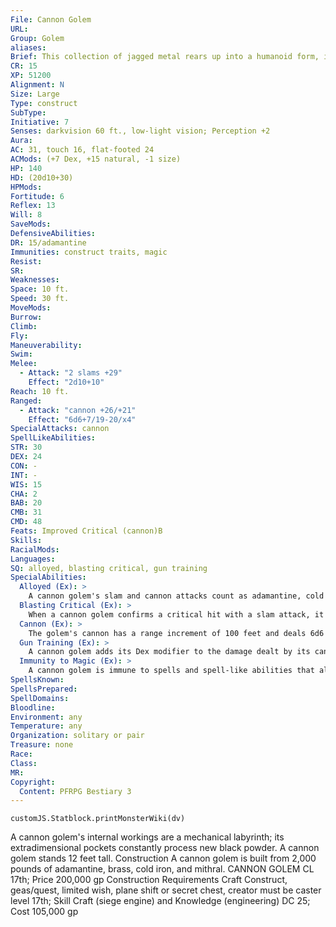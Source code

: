 ```yaml
---
File: Cannon Golem
URL: 
Group: Golem
aliases: 
Brief: This collection of jagged metal rears up into a humanoid form, its enormous cannon tracking movement with mechanical precision.
CR: 15
XP: 51200
Alignment: N
Size: Large
Type: construct
SubType: 
Initiative: 7
Senses: darkvision 60 ft., low-light vision; Perception +2
Aura: 
AC: 31, touch 16, flat-footed 24
ACMods: (+7 Dex, +15 natural, -1 size)
HP: 140
HD: (20d10+30)
HPMods: 
Fortitude: 6
Reflex: 13
Will: 8
SaveMods: 
DefensiveAbilities: 
DR: 15/adamantine
Immunities: construct traits, magic
Resist: 
SR: 
Weaknesses: 
Space: 10 ft.
Speed: 30 ft.
MoveMods: 
Burrow: 
Climb: 
Fly: 
Maneuverability: 
Swim: 
Melee: 
  - Attack: "2 slams +29"
    Effect: "2d10+10"
Reach: 10 ft.
Ranged: 
  - Attack: "cannon +26/+21"
    Effect: "6d6+7/19-20/x4"
SpecialAttacks: cannon
SpellLikeAbilities: 
STR: 30
DEX: 24
CON: -
INT: -
WIS: 15
CHA: 2
BAB: 20
CMB: 31
CMD: 48
Feats: Improved Critical (cannon)B
Skills: 
RacialMods: 
Languages: 
SQ: alloyed, blasting critical, gun training
SpecialAbilities:
  Alloyed (Ex): >
    A cannon golem's slam and cannon attacks count as adamantine, cold iron, and silver for the purpose of overcoming damage reduction.
  Blasting Critical (Ex): >
    When a cannon golem confirms a critical hit with a slam attack, it can make one cannon attack against that target as a free action (as long as the cannon is loaded).
  Cannon (Ex): >
    The golem's cannon has a range increment of 100 feet and deals 6d6 points of bludgeoning and piercing damage on a hit with a x4 critical modifier. The cannon's magazine can hold up to 20 cannonballs at a time-reloading a single cannonball into this magazine is a standard action for the golem, while loading a cannonball into the cannon itself to fire it is a swift action; this allows the golem to take two shots per round with the cannon.
  Gun Training (Ex): >
    A cannon golem adds its Dex modifier to the damage dealt by its cannon.
  Immunity to Magic (Ex): >
    A cannon golem is immune to spells and spell-like abilities that allow spell resistance. Certain spells and effects function differently against it, as noted below.  • Any spell with the water descriptor that affects a cannon golem renders its cannon unusable for 1 round (no save).  • A heat metal spell causes the golem's cannon to instantly backfire, dealing 6d6 points of damage to the golem and staggering it for 1 round (no save).
SpellsKnown: 
SpellsPrepared: 
SpellDomains: 
Bloodline: 
Environment: any
Temperature: any
Organization: solitary or pair
Treasure: none
Race: 
Class: 
MR: 
Copyright:
  Content: PFRPG Bestiary 3
---
```

```dataviewjs
customJS.Statblock.printMonsterWiki(dv)
```
A cannon golem's internal workings are a mechanical labyrinth; its extradimensional pockets constantly process new black powder. A cannon golem stands 12 feet tall.  Construction  A cannon golem is built from 2,000 pounds of adamantine, brass, cold iron, and mithral.  CANNON GOLEM  CL 17th; Price 200,000 gp  Construction  Requirements Craft Construct, geas/quest, limited wish, plane shift or secret chest, creator must be caster level 17th; Skill Craft (siege engine) and Knowledge (engineering) DC 25; Cost 105,000 gp
